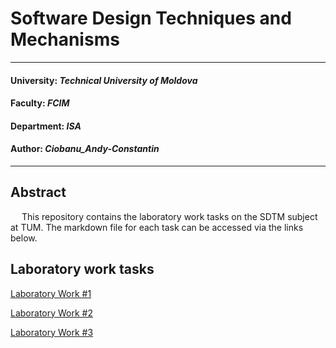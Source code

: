 # Software Design Techniques and Mechanisms
----
#### University: _Technical University of Moldova_
#### Faculty: _FCIM_
#### Department: _ISA_
#### Author: _Ciobanu_Andy-Constantin_
----

## Abstract

&ensp;&ensp; This repository contains the laboratory work tasks on the SDTM subject at TUM. 
The markdown file for each task can be accessed via the links below.  

## Laboratory work tasks

[Laboratory Work #1](https://github.com/andycb479/TMPS-Labs/tree/master/Lab_1)

[Laboratory Work #2](https://github.com/andycb479/TMPS-Labs/tree/master/Lab_2)

[Laboratory Work #3](https://github.com/andycb479/TMPS-Labs/tree/master/Lab_3)
